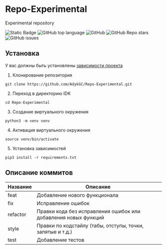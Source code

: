 # Repo-Experimental

<!-- описание репозитория -->
Experimental repository 

<!--Блок информации о репозитории в бейджах-->
![Static Badge](https://img.shields.io/badge/AdykGC-Repo-Experimental-Repo-Experimental)
![GitHub top language](https://img.shields.io/github/languages/top/AdykGC/Repo-Experimental)
![GitHub](https://img.shields.io/github/license/AdykGC/Repo-Experimental)
![GitHub Repo stars](https://img.shields.io/github/stars/AdykGC/Repo-Experimental)
![GitHub issues](https://img.shields.io/github/issues/AdykGC/Repo-Experimental)

<!--Установка-->
## Установка
У вас должны быть установлены [зависимости проекта](https://github.com/AdykGC/Repo-Experimental/requirements.txt)

1. Клонирование репозитория 

```git clone https://github.com/AdykGC/Repo-Experimental.git```

2. Переход в директорию IDK

```cd Repo-Experimental```

3. Создание виртуального окружения

```python3 -m venv venv```

4. Активация виртуального окружения

```source venv/bin/activate```

5. Установка зависимостей

```pip3 install -r requirements.txt```


<!--описание коммитов-->
## Описание коммитов
| Название | Описание                                                        |
|----------|-----------------------------------------------------------------|
| feat	   | Добавление нового функционала                                   |
| fix	   | Исправление ошибок                                              |
| refactor | Правки кода без исправления ошибок или добавления новых функций |
| style	   | Правки по кодстайлу (табы, отступы, точки, запятые и т.д.)      |
| test	   | Добавление тестов                                               |


<!--  git commit -m "feat | Readme"   -->